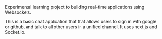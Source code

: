 Experimental learning project to building real-time applications using Websockets.

This is a basic chat application that that allows users to sign in with google or github, and talk to all other users in a unified channel. 
It uses next.js and Socket.io.

